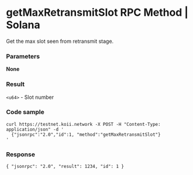 # getMaxRetransmitSlot RPC Method | Solana
Get the max slot seen from retransmit stage.

### Parameters #

**None**

### Result #

`<u64>` - Slot number

### Code sample #

```
curl https://testnet.koii.network -X POST -H "Content-Type: application/json" -d '
  {"jsonrpc":"2.0","id":1, "method":"getMaxRetransmitSlot"}
'
```


### Response #

```
{ "jsonrpc": "2.0", "result": 1234, "id": 1 }
```

